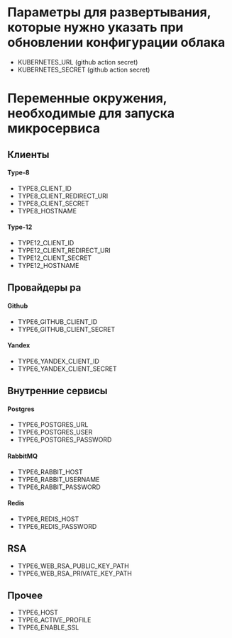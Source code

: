 # Параметры для развертывания, которые нужно указать при обновлении конфигурации облака

* KUBERNETES_URL (github action secret)
* KUBERNETES_SECRET (github action secret)

# Переменные окружения, необходимые для запуска микросервиса

## Клиенты

#### Type-8

* TYPE8_CLIENT_ID
* TYPE8_CLIENT_REDIRECT_URI
* TYPE8_CLIENT_SECRET
* TYPE8_HOSTNAME

#### Type-12

* TYPE12_CLIENT_ID
* TYPE12_CLIENT_REDIRECT_URI
* TYPE12_CLIENT_SECRET
* TYPE12_HOSTNAME

## Провайдеры pa

#### Github

* TYPE6_GITHUB_CLIENT_ID
* TYPE6_GITHUB_CLIENT_SECRET

#### Yandex

* TYPE6_YANDEX_CLIENT_ID
* TYPE6_YANDEX_CLIENT_SECRET

## Внутренние сервисы

#### Postgres

* TYPE6_POSTGRES_URL
* TYPE6_POSTGRES_USER
* TYPE6_POSTGRES_PASSWORD

#### RabbitMQ

* TYPE6_RABBIT_HOST
* TYPE6_RABBIT_USERNAME
* TYPE6_RABBIT_PASSWORD

#### Redis

* TYPE6_REDIS_HOST
* TYPE6_REDIS_PASSWORD

## RSA

* TYPE6_WEB_RSA_PUBLIC_KEY_PATH
* TYPE6_WEB_RSA_PRIVATE_KEY_PATH

## Прочее

* TYPE6_HOST
* TYPE6_ACTIVE_PROFILE
* TYPE6_ENABLE_SSL
